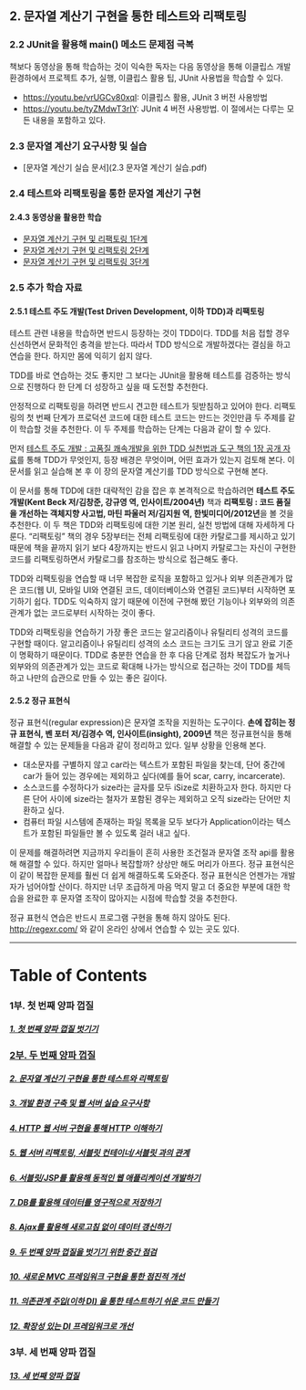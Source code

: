 ## 2. 문자열 계산기 구현을 통한 테스트와 리팩토링
### 2.2	JUnit을 활용해 main() 메소드 문제점 극복
책보다 동영상을 통해 학습하는 것이 익숙한 독자는 다음 동영상을 통해 이클립스 개발 환경하에서 프로젝트 추가, 실행, 이클립스 활용 팁, JUnit 사용법을 학습할 수 있다.
* https://youtu.be/vrUGCv80xqI: 이클립스 활용, JUnit 3 버전 사용방법
* https://youtu.be/tyZMdwT3rIY: JUnit 4 버전 사용방법. 이 절에서는 다루는 모든 내용을 포함하고 있다.

### 2.3	문자열 계산기 요구사항 및 실습
* [문자열 계산기 실습 문서](2.3 문자열 계산기 실습.pdf)

### 2.4	테스트와 리팩토링을 통한 문자열 계산기 구현
#### 2.4.3	동영상을 활용한 학습
* [문자열 계산기 구현 및 리팩토링 1단계](https://youtu.be/08YYZ0acYNE) 
* [문자열 계산기 구현 및 리팩토링 2단계](https://youtu.be/AAMap-pXXN4)
* [문자열 계산기 구현 및 리팩토링 3단계](https://youtu.be/weE5PVX9D60)

### 2.5	추가 학습 자료
#### 2.5.1 테스트 주도 개발(Test Driven Development, 이하 TDD)과 리팩토링
테스트 관련 내용을 학습하면 반드시 등장하는 것이 TDD이다. TDD를 처음 접할 경우 신선하면서 문화적인 충격을 받는다. 따라서 TDD 방식으로 개발하겠다는 결심을 하고 연습을 한다. 하지만 몸에 익히기 쉽지 않다.

TDD를 바로 연습하는 것도 좋지만 그 보다는 JUnit을 활용해 테스트를 검증하는 방식으로 진행하다 한 단계 더 성장하고 싶을 때 도전할 추천한다.

안정적으로 리팩토링을 하려면 반드시 견고한 테스트가 뒷받침하고 있어야 한다. 리팩토링의 첫 번째 단계가 프로덕션 코드에 대한 테스트 코드는 만드는 것인만큼 두 주제를 같이 학습할 것을 추천한다. 이 두 주제를 학습하는 단계는 다음과 같이 할 수 있다.

먼저 [테스트 주도 개발 : 고품질 쾌속개발을 위한 TDD 실천법과 도구 책의 1장 공개 자료](https://storage.googleapis.com/google-code-archive-downloads/v2/code.google.com/tddbook/TDD_PT.pdf)를 통해 TDD가 무엇인지, 등장 배경은 무엇이며, 어떤 효과가 있는지 검토해 본다. 이 문서를 읽고 실습해 본 후 이 장의 문자열 계산기를 TDD 방식으로 구현해 본다.

이 문서를 통해 TDD에 대한 대략적인 감을 잡은 후 본격적으로 학습하려면 **테스트 주도 개발(Kent Beck 저/김창준, 강규영 역, 인사이트/2004년)** 책과 **리팩토링 : 코드 품질을 개선하는 객체지향 사고법, 마틴 파울러 저/김지원 역, 한빛미디어/2012년**을 볼 것을 추천한다. 이 두 책은 TDD와 리팩토링에 대한 기본 원리, 실천 방법에 대해 자세하게 다룬다. “리팩토링” 책의 경우 5장부터는 전체 리팩토링에 대한 카탈로그를 제시하고 있기 때문에 책을 끝까지 읽기 보다 4장까지는 반드시 읽고 나머지 카탈로그는 자신이 구현한 코드를 리팩토링하면서 카탈로그를 참조하는 방식으로 접근해도 좋다.

TDD와 리팩토링을 연습할 때 너무 복잡한 로직을 포함하고 있거나 외부 의존관계가 많은 코드(웹 UI, 모바일 UI와 연결된 코드, 데이터베이스와 연결된 코드)부터 시작하면 포기하기 쉽다. TDD도 익숙하지 않기 때문에 이전에 구현해 봤던 기능이나 외부와의 의존관계가 없는 코드로부터 시작하는 것이 좋다. 

TDD와 리팩토링을 연습하기 가장 좋은 코드는 알고리즘이나 유틸리티 성격의 코드를 구현할 때이다. 알고리즘이나 유틸리티 성격의 소스 코드는 크기도 크기 않고 완료 기준이 명확하기 때문이다. TDD로 충분한 연습을 한 후 다음 단계로 점차 복잡도가 높거나 외부와의 의존관계가 있는 코드로 확대해 나가는 방식으로 접근하는 것이 TDD를 체득하고 나만의 습관으로 만들 수 있는 좋은 길이다. 

#### 2.5.2	정규 표현식
정규 표현식(regular expression)은 문자열 조작을 지원하는 도구이다. **손에 잡히는 정규 표현식, 벤 포터 저/김경수 역, 인사이트(insight), 2009년** 책은 정규표현식을 통해 해결할 수 있는 문제들을 다음과 같이 정리하고 있다. 일부 상황을 인용해 본다.

* 대소문자를 구별하지 않고 car라는 텍스트가 포함된 파일을 찾는데, 단어 중간에 car가 들어 있는 경우에는 제외하고 싶다(예를 들어 scar, carry, incarcerate).
* 소스코드를 수정하다가 size라는 글자를 모두 iSize로 치환하고자 한다. 하지만 다른 단어 사이에 size라는 철자가 포함된 경우는 제외하고 오직 size라는 단어만 치환하고 싶다.
* 컴퓨터 파일 시스템에 존재하는 파일 목록을 모두 보다가 Application이라는 텍스트가 포함된 파일들만 볼 수 있도록 걸러 내고 싶다.

이 문제를 해결하려면 지금까지 우리들이 흔히 사용한 조건절과 문자열 조작 api를 활용해 해결할 수 있다. 하지만 얼마나 복잡할까? 상상만 해도 머리가 아프다. 정규 표현식은 이 같이 복잡한 문제를 훨씬 더 쉽게 해결하도록 도와준다. 정규 표현식은 언젠가는 개발자가 넘어야할 산이다. 하지만 너무 조급하게 마음 먹지 말고 더 중요한 부분에 대한 학습을 완료한 후 문자열 조작이 많아지는 시점에 학습할 것을 추천한다.

정규 표현식 연습은 반드시 프로그램 구현을 통해 하지 않아도 된다. http://regexr.com/ 와 같이 온라인 상에서 연습할 수 있는 곳도 있다.

----
# Table of Contents
### 1부. 첫 번째 양파 껍질
##### [1. 첫 번째 양파 껍질 벗기기](../chapter1)
### [2부. 두 번째 양파 껍질](../2nd-onion.md)
##### [2. 문자열 계산기 구현을 통한 테스트와 리팩토링](../chapter2)
##### [3. 개발 환경 구축 및 웹 서버 실습 요구사항](../chapter3)
##### [4. HTTP 웹 서버 구현을 통해 HTTP 이해하기](../chapter4)
##### [5. 웹 서버 리팩토링, 서블릿 컨테이너/서블릿 과의 관계](../chapter5)
##### [6. 서블릿/JSP를 활용해 동적인 웹 애플리케이션 개발하기](../chapter6)
##### [7. DB를 활용해 데이터를 영구적으로 저장하기](../chapter7)
##### [8. Ajax를 활용해 새로고침 없이 데이터 갱신하기](../chapter8)
##### [9. 두 번째 양파 껍질을 벗기기 위한 중간 점검](../chapter9)
##### [10. 새로운 MVC 프레임워크 구현을 통한 점진적 개선](../chapter10)
##### [11. 의존관계 주입(이하 DI) 을 통한 테스트하기 쉬운 코드 만들기](../chapter11)
##### [12. 확장성 있는 DI 프레임워크로 개선](../chapter12)
### 3부. 세 번째 양파 껍질
##### [13. 세 번째 양파 껍질](../chapter13)